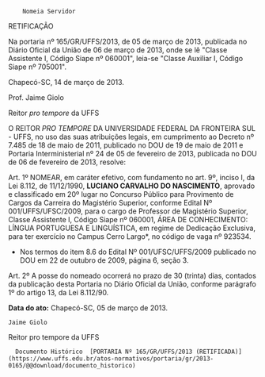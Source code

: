         Nomeia Servidor  

RETIFICAÇÃO

 Na portaria nº 165/GR/UFFS/2013, de 05 de março de 2013, publicada no Diário Oficial da União de 06 de março de 2013, onde se lê "Classe Assistente I, Código Siape nº 060001", leia-se "Classe Auxiliar I, Código Siape nº 705001".

 Chapecó-SC, 14 de março de 2013.

 Prof. Jaime Giolo

 Reitor *pro tempore* da UFFS

 O REITOR *PRO TEMPORE* DA UNIVERSIDADE FEDERAL DA FRONTEIRA SUL - UFFS, no uso das suas atribuições legais, em cumprimento ao Decreto nº 7.485 de 18 de maio de 2011, publicado no DOU de 19 de maio de 2011 e Portaria Interministerial nº 24 de 05 de fevereiro de 2013, publicada no DOU de 06 de fevereiro de 2013, resolve:

 Art. 1º NOMEAR, em caráter efetivo, com fundamento no art. 9º, inciso I, da Lei 8.112, de 11/12/1990, **LUCIANO CARVALHO DO NASCIMENTO**, aprovado e classificado em 20º lugar no Concurso Público para Provimento de Cargos da Carreira do Magistério Superior, conforme Edital Nº 001/UFFS/UFSC/2009, para o cargo de Professor de Magistério Superior, Classe Assistente I, Código Siape nº 060001, ÁREA DE CONHECIMENTO: LÍNGUA PORTUGUESA E LINGUÍSTICA, em regime de Dedicação Exclusiva, para ter exercício no Campus Cerro Largo*, no código de vaga nº 923534.

 * Nos termos do item 8.6 do Edital Nº 001/UFSC/UFFS/2009 publicado no DOU em 22 de outubro de 2009, página 6, seção 3.

 Art. 2º A posse do nomeado ocorrerá no prazo de 30 (trinta) dias, contados da publicação desta Portaria no Diário Oficial da União, conforme parágrafo 1º do artigo 13, da Lei 8.112/90.

  

   **Data do ato:** Chapecó-SC, 05 de março de 2013.   
 

    Jaime Giolo   
 Reitor pro tempore da UFFS 

      Documento Histórico  [PORTARIA Nº 165/GR/UFFS/2013 (RETIFICADA)](https://www.uffs.edu.br/atos-normativos/portaria/gr/2013-0165/@@download/documento_historico)     
      